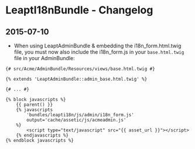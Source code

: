 LeaptI18nBundle - Changelog
===========================

## 2015-07-10

* When using LeaptAdminBundle & embedding the i18n_form.html.twig file, you must now also include the i18n_form.js
in your ``base.html.twig`` file in your AdminBundle:

```jinja
{# src/Acme/AdminBundle/Resources/views/base.html.twig #}

{% extends 'LeaptAdminBundle::admin_base.html.twig' %}

{# ... #}

{% block javascripts %}
    {{ parent() }}
    {% javascripts
        'bundles/leapti18n/js/admin/i18n_form.js'
        output='cache/assetic/js/acmeadmin.js'
    %}
        <script type="text/javascript" src="{{ asset_url }}"></script>
    {% endjavascripts %}
{% endblock javascripts %}
```
